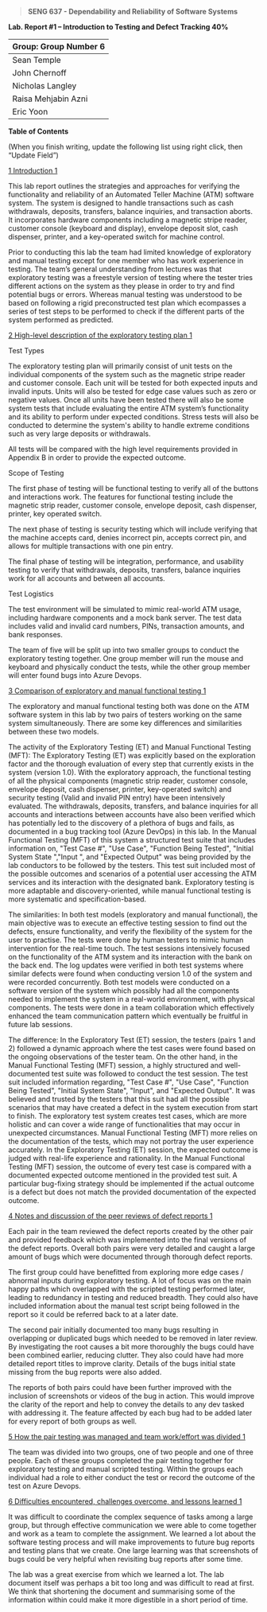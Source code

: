 >   **SENG 637 - Dependability and Reliability of Software Systems**

**Lab. Report \#1 – Introduction to Testing and Defect Tracking 40%**

| Group: Group Number   6   |
|-----------------|
| Sean Temple          |   
| John Chernoff          	|   
| Nicholas Langley          	|   
| Raisa Mehjabin Azni           |   
| Eric Yoon            	|   

**Table of Contents**

(When you finish writing, update the following list using right click, then
“Update Field”)

[1 Introduction    1](#_Toc439194677)

This lab report outlines the strategies and approaches for verifying the functionality and reliability of an Automated Teller Machine (ATM) software system. The system is designed to handle transactions such as cash withdrawals, deposits, transfers, balance inquiries, and transaction aborts. It incorporates hardware components including a magnetic stripe reader, customer console (keyboard and display), envelope deposit slot, cash dispenser, printer, and a key-operated switch for machine control.

Prior to conducting this lab the team had limited knowledge of exploratory and manual testing except for one member who has work experience in testing. The team’s general understanding from lectures was that exploratory testing was a freestyle version of testing where the tester tries different actions on the system as they please in order to try and find potential bugs or errors. Whereas manual testing was understood to be based on following a rigid preconstructed test plan which ecompasses a series of test steps to be performed to check if the different parts of the system performed as predicted.

[2 High-level description of the exploratory testing plan    1](#_Toc439194678)

Test Types

The exploratory testing plan will primarily consist of unit tests on the individual components of the system such as the magnetic stripe reader and customer console. Each unit will be tested for both expected inputs and invalid inputs. Units will also be tested for edge case values such as zero or negative values. Once all units have been tested there will also be some system tests that include evaluating the entire ATM system’s functionality and its ability to perform under expected conditions. Stress tests will also be conducted to determine the system's ability to handle extreme conditions such as very large deposits or withdrawals.

All tests will be compared with the high level requirements provided in Appendix B in order to provide the expected outcome.

Scope of Testing

The first phase of testing will be functional testing to verify all of the buttons and interactions work. The features for functional testing include the magnetic strip reader, customer console, envelope deposit, cash dispenser, printer, key operated switch.

The next phase of testing is security testing which will include verifying that the machine accepts card, denies incorrect pin, accepts correct pin, and allows for multiple transactions with one pin entry.

The final phase of testing will be integration, performance, and usability testing to verify that withdrawals, deposits, transfers, balance inquiries work for all accounts and between all accounts.

Test Logistics 

The test environment will be simulated to mimic real-world ATM usage, including hardware components and a mock bank server. The test data includes valid and invalid card numbers, PINs, transaction amounts, and bank responses.

The team of five will be split up into two smaller groups to conduct the exploratory testing together. One group member will run the mouse and keyboard and physically conduct the tests, while the other group member will enter found bugs into Azure Devops. 

[3 Comparison of exploratory and manual functional testing  1](#_Toc439194679)
   
The exploratory and manual functional testing both was done on the ATM software system in this lab by two pairs of testers working on the same system simultaneously. There are some key differences and similarities between these two models.
 
The activity of the Exploratory Testing (ET) and Manual Functional Testing (MFT):
The Exploratory Testing (ET) was explicitly based on the exploration factor and the thorough evaluation of every step that currently exists in the system (version 1.0). With the exploratory approach, the functional testing of all the physical components (magnetic strip reader, customer console, envelope deposit, cash dispenser, printer, key-operated switch) and security testing (Valid and invalid PIN entry) have been intensively evaluated. The withdrawals, deposits, transfers, and balance inquiries for all accounts and interactions between accounts have also been verified which has potentially led to the discovery of a plethora of bugs and fails, as documented in a bug tracking tool (Azure DevOps) in this lab. In the Manual Functional Testing (MFT) of this system a structured test suite that includes information on, "Test Case #", "Use Case", "Function Being Tested", "Initial System State ","Input ", and "Expected Output" was being provided by the lab conductors to be followed by the testers. This test suit included most of the possible outcomes and scenarios of a potential user accessing the ATM services and its interaction with the designated bank. Exploratory testing is more adaptable and discovery-oriented, while manual functional testing is more systematic and specification-based.
 
The similarities:
In both test models (exploratory and manual functional), the main objective was to execute an effective testing session to find out the defects, ensure functionality, and verify the flexibility of the system for the user to practise. The tests were done by human testers to mimic human intervention for the real-time touch. The test sessions intensively focused on the functionality of the ATM system and its interaction with the bank on the back end. The log updates were verified in both test systems where similar defects were found when conducting version 1.0 of the system and were recorded concurrently. Both test models were conducted on a software version of the system which possibly had all the components needed to implement the system in a real-world environment, with physical components. The tests were done in a team collaboration which effectively enhanced the team communication pattern which eventually be fruitful in future lab sessions.
 
The difference:
In the Exploratory Test (ET) session, the testers (pairs 1 and 2) followed a dynamic approach where the test cases were found based on the ongoing observations of the tester team. On the other hand, in the Manual Functional Testing (MFT) session, a highly structured and well-documented test suite was followed to conduct the test session. The test suit included information regarding, "Test Case #", "Use Case", "Function Being Tested", "Initial System State", "Input", and "Expected Output". It was believed and trusted by the testers that this suit had all the possible scenarios that may have created a defect in the system execution from start to finish. The exploratory test system creates test cases, which are more holistic and can cover a wide range of functionalities that may occur in unexpected circumstances. Manual Functional Testing (MFT) more relies on the documentation of the tests, which may not portray the user experience accurately. In the Exploratory Testing (ET) session, the expected outcome is judged with real-life experience and rationality. In the Manual Functional Testing (MFT) session, the outcome of every test case is compared with a documented expected outcome mentioned in the provided test suit. A particular bug-fixing strategy should be implemented if the actual outcome is a defect but does not match the provided documentation of the expected outcome.

[4 Notes and discussion of the peer reviews of defect reports    1](#_Toc439194680)

Each pair in the team reviewed the defect reports created by the other pair and provided feedback which was implemented into the final versions of the defect reports. Overall both pairs were very detailed and caught a large amount of bugs which were documented through thorough defect reports. 

The first group could have benefitted from exploring more edge cases / abnormal inputs during exploratory testing. A lot of focus was on the main happy paths which overlapped with the scripted testing performed later, leading to redundancy in testing and reduced breadth. They could also have included information about the manual test script being followed in the report so it could be referred back to at a later date.

The second pair initially documented too many bugs resulting in overlapping or duplicated bugs which needed to be removed in later review. By investigating the root causes a bit more thoroughly the bugs could have been combined earlier, reducing clutter. They also could have had more detailed report titles to improve clarity. Details of the bugs initial state missing from the bug reports were also added.

The reports of both pairs could have been further improved with the inclusion of screenshots or videos of the bug in action. This would improve the clarity of the report and help to convey the details to any dev tasked with addressing it. The feature affected by each bug had to be added later for every report of both groups as well.

[5 How the pair testing was managed and team work/effort was
divided    1](#_Toc439194681)

The team was divided into two groups, one of two people and one of three people. Each of these groups completed the pair testing together for exploratory testing and manual scripted testing. Within the groups each individual had a role to either conduct the test or record the outcome of the test on Azure Devops. 

[6 Difficulties encountered, challenges overcome, and lessons
learned    1](#_Toc439194682)

It was difficult to coordinate the complex sequence of tasks among a large group, but through effective communication we were able to come together and work as a team to complete the assignment. We learned a lot about the software testing process and will make improvements to future bug reports and testing plans that we create. One large learning was that screenshots of bugs could be very helpful when revisiting bug reports after some time. 

The lab was a great exercise from which we learned a lot. The lab document itself was perhaps a bit too long and was difficult to read at first. We think that shortening the document and summarising some of the information within could make it more digestible in a short period of time. 

